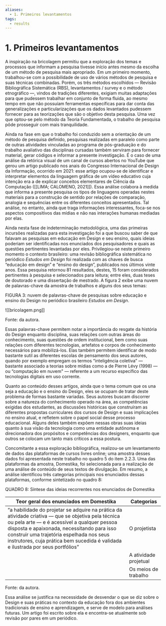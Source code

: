 ```yaml
---
aliases:
  - 1. Primeiros levantamentos
tags:
  - results
---
```

# 1. Primeiros levantamentos
A inspiração na bricolagem permitiu que a exploração dos temas e processos que informam a pesquisa tivesse início antes mesmo da escolha de um método de pesquisa mais apropriado. Em um primeiro momento, trabalhou-se com a possibilidade de uso de vários métodos de pesquisa e suas técnicas combinadas. Porém, os três métodos escolhidos — Revisão Bibliográfica Sistemática (RBS), levantamentos / survey e o método etnográfico —, vindos de tradições diferentes, exigiam muitas adaptações para que pudessem trabalhar em conjunto de forma fluida, ao mesmo tempo em que não possuíam ferramentas específicas para dar conta das generalizações e particularizações que os dados levantados pudessem fornecer para as teorizações que são o objetivo desta pesquisa. Uma vez que optou-se pelo método da Teoria Fundamentada, o trabalho de pesquisa pôde prosseguir com mais tranquilidade.

Ainda na fase em que o trabalho foi conduzido sem a orientação de um método de pesquisa definido, pesquisas realizadas em paralelo como parte de outras atividades vinculadas ao programa de pós-graduação e do trabalho avaliativo das disciplinas cursadas também serviram para fornecer material, gerar códigos e informar a presente investigação. É o caso de uma análise da retórica visual de um canal de cursos abertos no YouTube que gerou um artigo publicado nos anais do Congresso Internacional de Design da Informação, ocorrido em 2021: esse artigo ocupou-se de identificar e interpretar elementos da linguagem gráfica de um vídeo educativo cuja intenção era a de explicar conceitos elementares de Ciência da Computação ([[LIMA; CALOMENO, 2021]]). Essa análise colabora à medida que informa a presente pesquisa os tipos de linguagens operadas nestes materiais para a construção de sentido por relações de comparação, analogia e sequências entre os diferentes conceitos apresentados. Tal análise, no entanto, ainda que traga informações interessantes, foca-se nos aspectos compositivos das mídias e não nas interações humanas mediadas por elas.

Ainda nesta fase de indeterminação metodológica, uma das primeiras incursões realizadas para esta investigação foi a que buscou saber de que falavam as pesquisas em educação em Design e seu ensino, quais ideias poderiam ser identificadas nos enunciados dos pesquisadores e quais as questões pertinentes levantadas por eles. Privilegiou-se neste primeiro momento o contexto brasileiro: uma revisão bibliográfica sistemática no periódico _Estudos em Design_ foi realizada com as chaves de busca “educação em design” e “ensino do design”, publicados nos últimos vinte anos. Essa pesquisa retornou 81 resultados, destes, 15 foram considerados pertinentes à pesquisa e selecionados para leitura; entre eles, duas teses de doutorado e uma dissertação de mestrado. A figura 2 exibe uma nuvem de palavras-chave da amostra de trabalhos e alguns dos seus temas:

FIGURA 3: nuvem de palavras-chave de pesquisas sobre educação e ensino do Design no periódico brasileiro _Estudos em Design_.

![[bricolagem.png]]

Fonte: da autora.

Essas palavras-chave permitem notar a importância do resgate da história do Design enquanto disciplina, suas relações com outras áreas do conhecimento, suas questões de ordem institucional, bem como suas relações com diferentes tecnologias, artefatos e corpos de conhecimento necessários para mobilizá-los. Elas também permitem identificar de modo bastante sutil as diferentes escolas de pensamento dos seus autores, quando por exemplo empregam os termos “inteligência coletiva” — bastante associado a teorias sobre mídias como a de Pierre Lévy (1998) — ou “computação em nuvem" — referente a um recurso específico das tecnologias digitais em uso corrente.

Quanto ao conteúdo desses artigos, ainda que o tema comum que os una seja a educação e o ensino do Design, eles se ocupam de tratar deste problema de formas bastante variadas. Seus autores buscam discorrer sobre a natureza do conhecimento operado na área, as competências exigidas dos estudantes, as discussões históricas que construíram as diferentes propostas curriculares dos cursos de Design e suas implicações no ensino atual, e refletem sobre o papel social desse processo educacional. Alguns deles também expõem nessas obras suas ideias quanto à sua visão da tecnologia como uma entidade autônoma e direcionadora dos propósitos e competências dos designers, enquanto que outros se colocam um tanto mais críticos a essa postura.

Concomitante a essa exploração bibliográfica, realizou-se um levantamento de dados das plataformas de cursos livres online; uma amostra desses dados foi apresentada neste trabalho no quadro 5 do item 2.2.3. Uma das plataformas da amostra, Domestika, foi selecionada para a realização de uma análise de conteúdo de seus textos de divulgação. Em resumo, a análise identificou três categorias principais nos enunciados dessas plataformas, conforme sintetizado no quadro 8:

QUADRO 8: Síntese das ideias recorrentes nos enunciados de Domestika

| Teor geral dos enunciados em Domestika | Categorias |
| --------------------------------------- | ---------- |
| “a habilidade do projetar se adquire na prática da atividade criativa — que se objetiva pela técnica ou pela arte — e é acessível a qualquer pessoa disposta e apaixonada, necessitando para isso construir uma trajetória espelhada nos seus instrutores, cuja prática bem sucedida é validada e ilustrada por seus portfólios” | O projetista
| | A atividade projetual |
| | Os meios de trabalho |

Fonte: da autora.

Essa análise se justifica na necessidade de desvendar o que se diz sobre o Design e suas práticas no contexto da educação fora dos ambientes tradicionais de ensino e aprendizagem, e serve de modelo para análises futuras. Um artigo foi escrito sobre ela e encontra-se atualmente sob revisão por pares em um periódico.